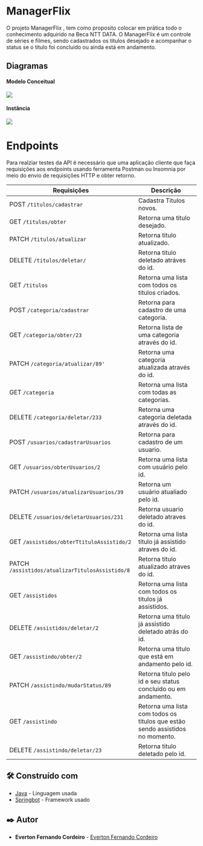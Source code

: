 # ManagerFlix

O projeto ManagerFlix , tem como proposito colocar em prática todo o conhecimento adquirido na Beca NTT DATA. O ManagerFlix é um controle de séries e filmes, sendo cadastrados os titulos desejado e acompanhar o status se o titulo foi concluido ou ainda está em andamento.

## Diagramas
#### Modelo Conceitual
<img src="https://ik.imagekit.io/mqcofkwbshx/BecaDesafio_87JOvaZ8w.jpeg?ik-sdk-version=javascript-1.4.3&updatedAt=1642700597356">


#### Instância
<img src="https://ik.imagekit.io/mqcofkwbshx/BecaModeloInstancia___wVp3rBGZ.jpg?ik-sdk-version=javascript-1.4.3&updatedAt=1642716647130">


# Endpoints
Para realziar testes da API é necessário que uma aplicação cliente que faça requisições aos endpoints usando ferramenta Postman  ou Insomnia por meio do envio de requisições HTTP e obter retorno.


| Requisições                                  | Descrição                                                    |
| -------------------------------------------- | ------------------------------------------------------------ |
| POST `/titulos/cadastrar`                      | Cadastra Titulos novos.|
| GET `/titulos/obter`    | Retorna uma titulo desejado. |
| PATCH `/titulos/atualizar` | Retorna titulo atualizado.        |
| DELETE `/titulos/deletar/`                     |Retorna titulo deletado atráves do id.                   |
| GET `/titulos`                          | Retorna uma lista com todos os titulos criados.           |
| POST `/categoria/cadastrar`                        | Retorna para cadastro de uma categoria.    |
| GET `/categoria/obter/23`        | Retorna lista de uma categoria através do id. |
| PATCH `/categoria/atualizar/89'`     | Retorna uma categoria atualizada através do id.        |
| GET `/categoria`    | Retorna uma lista com todas as categorias. |
| DELETE `/categoria/deletar/233`    | Retorna uma categoria deletada através do id. |
| POST `/usuarios/cadastrarUsuarios`    | Retorna para cadastro de um usuario. |
| GET `/usuarios/obterUsuarios/2`    | Retorna uma lista com usuário pelo id. |
| PATCH `/usuarios/atualizarUsuarios/39`    | Retorna  um usuário atualiado pelo id. |
| DELETE `/usuarios/deletarUsuarios/231`    | Retorna usuario deletado atraves do id. |
| GET `/assistidos/obterTtituloAssistido/2`    | Retorna uma lista titulo  já assistido atraves do id. |
| PATCH `/assistidos/atualizarTitulosAssistido/8`    | Retorna  titulo atualizado   atraves do id. |
| GET `/assistidos`    | Retorna uma lista com todos os titulos já assistidos. |
| DELETE `/assistidos/deletar/2`    | Retorna uma titulo já assistido deletado atrás do id. |
| GET `/assistindo/obter/2`    | Retorna uma titulo que está em andamento pelo id. |
| PATCH `/assistindo/mudarStatus/89`    | Retorna titulo pelo id e seu status concluido ou em andamento. |
| GET `/assistindo`    | Retorna uma lista com todos os titulos que estão sendo assistidos no momento. |
| DELETE `/assistindo/deletar/23`    | Retorna titulo deletado pelo id. |

## 🛠️ Construído com

* [Java](http://www.dropwizard.io/1.0.2/docs/) - Linguagem usada
* [Springbot](https://maven.apache.org/) - Framework usado

## ✒️ Autor

* **Everton Fernando Cordeiro**  - [Everton Fernando Cordeiro](https://github.com/Cordeiroeverton)


